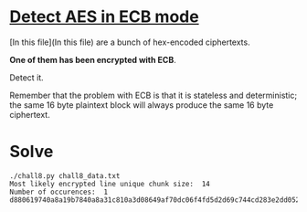 # [Detect AES in ECB mode](https://cryptopals.com/sets/1/challenges/8)

[In this file](In this file) are a bunch of hex-encoded ciphertexts.

**One of them has been encrypted with ECB**.

Detect it.

Remember that the problem with ECB is that it is stateless and deterministic; the same 16 byte plaintext block will always produce the same 16 byte ciphertext.

# Solve

```
./chall8.py chall8_data.txt
Most likely encrypted line unique chunk size:  14
Number of occurences:  1
d880619740a8a19b7840a8a31c810a3d08649af70dc06f4fd5d2d69c744cd283e2dd052f6b641dbf9d11b0348542bb5708649af70dc06f4fd5d2d69c744cd2839475c9dfdbc1d46597949d9c7e82bf5a08649af70dc06f4fd5d2d69c744cd28397a93eab8d6aecd566489154789a6b0308649af70dc06f4fd5d2d69c744cd283d403180c98c8f6db1f2a3f9c4040deb0ab51b29933f2c123c58386b06fba186a
```
